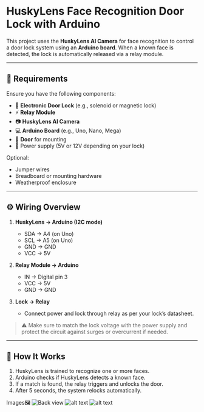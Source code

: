 # HuskyLens Face Recognition Door Lock with Arduino

This project uses the **HuskyLens AI Camera** for face recognition to control a door lock system using an **Arduino board**. When a known face is detected, the lock is automatically released via a relay module.

---

## 🧰 Requirements

Ensure you have the following components:

- 🔐 **Electronic Door Lock** (e.g., solenoid or magnetic lock)
- ⚡ **Relay Module**
- 📷 **HuskyLens AI Camera**
- 💻 **Arduino Board** (e.g., Uno, Nano, Mega)
- 🚪 **Door** for mounting
- 🔌 Power supply (5V or 12V depending on your lock)

Optional:
- Jumper wires
- Breadboard or mounting hardware
- Weatherproof enclosure

---

## ⚙️ Wiring Overview

1. **HuskyLens → Arduino (I2C mode)**  
   - SDA → A4 (on Uno)  
   - SCL → A5 (on Uno)  
   - GND → GND  
   - VCC → 5V

2. **Relay Module → Arduino**  
   - IN → Digital pin 3  
   - VCC → 5V  
   - GND → GND

3. **Lock → Relay**  
   - Connect power and lock through relay as per your lock’s datasheet.

> ⚠️ Make sure to match the lock voltage with the power supply and protect the circuit against surges or overcurrent if needed.

---

## 🔄 How It Works

1. HuskyLens is trained to recognize one or more faces.  
2. Arduino checks if HuskyLens detects a known face.  
3. If a match is found, the relay triggers and unlocks the door.  
4. After 5 seconds, the system relocks automatically.

Images🖼️
![Back view](back.jpg)
![alt text](front.jpg)
![alt text](motherboard.jpg)
